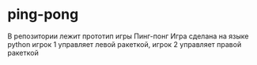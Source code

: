 # ping-pong
В репозитории лежит прототип игры Пинг-понг
Игра сделана на языке python
игрок 1 управляет левой ракеткой, игрок 2 управляет правой ракеткой
